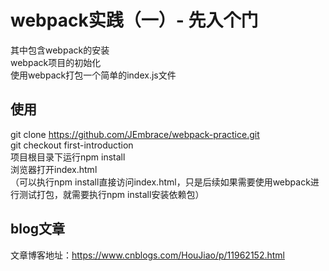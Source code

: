 # webpack实践（一）- 先入个门
其中包含webpack的安装  
webpack项目的初始化  
使用webpack打包一个简单的index.js文件  
 
## 使用
git clone https://github.com/JEmbrace/webpack-practice.git   
git checkout first-introduction  
项目根目录下运行npm install  
浏览器打开index.html   
（可以执行npm install直接访问index.html，只是后续如果需要使用webpack进行测试打包，就需要执行npm install安装依赖包）    

## blog文章
文章博客地址：https://www.cnblogs.com/HouJiao/p/11962152.html
